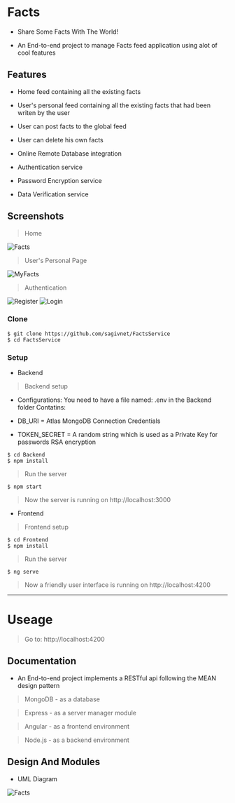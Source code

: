 # Facts

- Share Some Facts With The World!

- An End-to-end project to manage Facts feed application using alot of cool features

## Features

- Home feed containing all the existing facts

- User's personal feed containing all the existing facts that had been writen by the user

- User can post facts to the global feed

- User can delete his own facts 

- Online Remote Database integration

- Authentication service

- Password Encryption service

- Data Verification service


## Screenshots

> Home

<img src="https://i.ibb.co/tBLkrgN/Home.png" title="Facts">

> User's Personal Page

<img src="https://i.ibb.co/1RhVfD7/MyFacts.png" title="MyFacts">

> Authentication

<img src="https://i.ibb.co/JtZbqZX/Register.png" title="Register">

<img src="https://i.ibb.co/QKH6mC9/Loginpng.png" title="Login">


### Clone

```shell
$ git clone https://github.com/sagivnet/FactsService
$ cd FactsService
```

### Setup

- Backend 

> Backend setup

- Configurations: You need to have a file named: .env in the Backend folder Contatins:

- DB_URI        =  Atlas MongoDB Connection Credentials 
- TOKEN_SECRET  =  A random string which is used as a Private Key for passwords RSA encryption 


```shell
$ cd Backend
$ npm install
```

> Run the server

```shell
$ npm start
```

> Now the server is running on http://localhost:3000

- Frontend

> Frontend setup

```shell
$ cd Frontend
$ npm install
```

> Run the server

```shell
$ ng serve
```

> Now a friendly user interface is running on http://localhost:4200

---
# Useage 

> Go to: http://localhost:4200

## Documentation 

- An End-to-end project implements a RESTful api following the MEAN design pattern 

> MongoDB - as a database

> Express - as a server manager module

> Angular - as a frontend environment

> Node.js - as a backend environment

## Design And Modules

- UML Diagram

<img src="https://i.ibb.co/xzVgcp3/UML.png" title="Facts">
